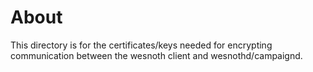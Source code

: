 About
=====

This directory is for the certificates/keys needed for encrypting communication between the wesnoth client and wesnothd/campaignd.
